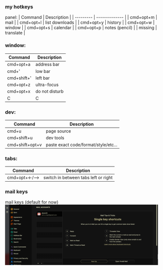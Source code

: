 
### my hotkeys
panel:
| Command   | Description    |
| --------- | -------------- |
| cmd+opt+m | mail           |
| cmd+opt+l | list downloads |
| cmd+opt+y | history        |
| cmd+opt+w | window         |
| cmd+opt+s | calendar       |
| cmd+opt+p | notes (pencil) |
| missing   | translate      | 


### window:
| Command  | Description |
| ------------- | ------------- |
| cmd+opt+a   | address bar  |
| cmd+'  | low bar  |
| cmd+shift+'  | left bar  |
| cmd+opt+z  | ultra-focus  |
| cmd+opt+x  | do not disturb  |
| C  | C  |



### dev:
| Command         | Description                          |
| --------------- | ------------------------------------ |
| cmd+u           | page source                          |
| cmd+shift+u     | dev tools                            |
| cmd+shift+opt+v | paste exact code/format/style/etc... | 



### tabs:
| Command        | Description                          |
| -------------- | ------------------------------------ |
| cmd+opt+<-/--> | switch in between tabs left or right | 



### mail keys
mail keys (default for now)
![](z/aharo24%202023-01-27%20at%205.52.20%20PM.png)





